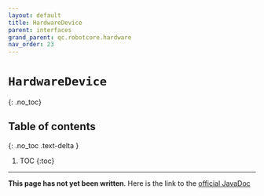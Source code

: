 ```yaml
---
layout: default
title: HardwareDevice
parent: interfaces
grand_parent: qc.robotcore.hardware
nav_order: 23
---
```

# `HardwareDevice`
{: .no_toc}

## Table of contents
{: .no_toc .text-delta }

1. TOC
{:toc}
---
**This page has not yet been written**. Here is the link to the [official JavaDoc](https://ftctechnh.github.io/ftc_app/doc/javadoc/com/qualcomm/robotcore/hardware/HardwareDevice.html)
        